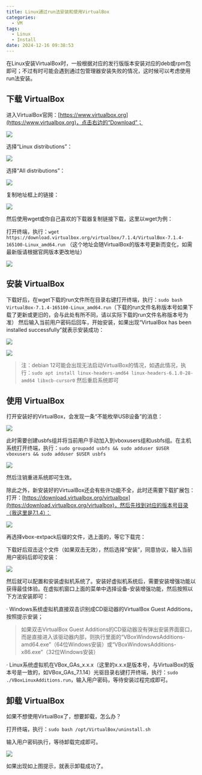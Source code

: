 ```yaml
---
title: Linux通过run法安装和使用VirtualBox
categories:
  - VM
tags:
  - Linux
  - Install
date: 2024-12-16 09:38:53
---
```


在Linux安装VirtualBox时，一般根据对应的发行版版本安装对应的deb或rpm包即可；不过有时可能会遇到通过包管理器安装失败的情况，这时候可以考虑使用run法安装。

## 下载 VirtualBox

进入VirtualBox官网：[https://www.virtualbox.org](https://www.virtualbox.org)，点击右边的“Download”；

![](/img/linux-install-virtualbox/linux-install-virtualbox-1.avif)

选择“Linux distributions”：

![](/img/linux-install-virtualbox/linux-install-virtualbox-2.avif)

选择“​All distributions”：

![](/img/linux-install-virtualbox/linux-install-virtualbox-3.avif)

复制地址框上的链接：

![](/img/linux-install-virtualbox/linux-install-virtualbox-4.avif)

然后使用wget或你自己喜欢的下载器复制链接下载，这里以wget为例：

打开终端，执行：`wget https://download.virtualbox.org/virtualbox/7.1.4/VirtualBox-7.1.4-165100-Linux_amd64.run`
（这个地址会随VirtualBox的版本号更新而变化，如需最新版请根据官网版本更改地址）

![](/img/linux-install-virtualbox/linux-install-virtualbox-5.avif)

## 安装 VirtualBox

下载好后，在wget下载的run文件所在目录右键打开终端，执行：`sudo bash VirtualBox-7.1.4-165100-Linux_amd64.run`（下载的run文件名称版本号如果下载了更新或更旧的，会与此处有所不同，请以实际下载的run文件名称版本号为准）
然后输入当前用户密码后回车，开始安装，如果出现“VirtualBox has been installed successfully”就表示安装成功：

![](/img/linux-install-virtualbox/linux-install-virtualbox-6.avif)

![](/img/linux-install-virtualbox/linux-install-virtualbox-7.avif)

> 注：debian 12可能会出现无法启动VirtualBox的情况，如遇此情况，执行：`sudo apt install linux-headers-amd64 linux-headers-6.1.0-28-amd64 libxcb-cursor0`
然后重启系统即可

## 使用 VirtualBox

打开安装好的VirtualBox，会发现一条“不能枚举USB设备”的消息：

![](/img/linux-install-virtualbox/linux-install-virtualbox-8.avif)

此时需要创建usbfs组并将当前用户手动加入到vboxusers组和usbfs组。在主机系统打开终端，执行：`sudo groupadd usbfs && sudo adduser $USER vboxusers && sudo adduser $USER usbfs`

![](/img/linux-install-virtualbox/linux-install-virtualbox-9.avif)

然后注销重进系统即可生效。

除此之外，新安装好的VirtualBox还会有些许功能不全，此时还需要下载扩展包：
打开：[https://download.virtualbox.org/virtualbox](https://download.virtualbox.org/virtualbox)，然后先找到对应的版本号目录（我这里是7.1.4）：

![](/img/linux-install-virtualbox/linux-install-virtualbox-10.avif)

再选择vbox-extpack后缀的文件，选上面的，等它下载完：

下载好后双击这个文件（如果双击无效），然后选择“安装”，同意协议，输入当前用户密码后即可安装：

![](/img/linux-install-virtualbox/linux-install-virtualbox-11.avif)

然后就可以配置和安装虚拟机系统了。安装好虚拟机系统后，需要安装增强功能以获得最佳体验。在虚拟机窗口上面的菜单中选择设备-安装增强功能，然后按照以下方法安装即可：

· Windows系统虚拟机直接双击识别成CD驱动器的VirtualBox Guest Additions，按照提示安装；
> 如果双击VirtualBox Guest Additions的CD驱动器没有弹出安装界面窗口，而是直接进入该驱动器内部，则执行里面的“VBoxWindowsAdditions-amd64.exe”（64位Windows安装）或“VBoxWindowsAdditions-x86.exe”（32位Windows安装）

· Linux系统虚拟机在VBox_GAs_x.x.x（这里的x.x.x是版本号，与VirtualBox的版本号是一致的，如VBox_GAs_7.1.14）光驱目录右键打开终端，执行：`sudo ./VBoxLinuxAdditions.run`，输入用户密码，等待安装过程完成即可。

## 卸载 VirtualBox

如果不想使用VirtualBox了，想要卸载，怎么办？

打开终端，执行：`sudo bash /opt/VirtualBox/uninstall.sh`

输入用户密码执行，等待卸载完成即可。

![](/img/linux-install-virtualbox/linux-install-virtualbox-12.avif)

如果出现如上图提示，就表示卸载成功了。

